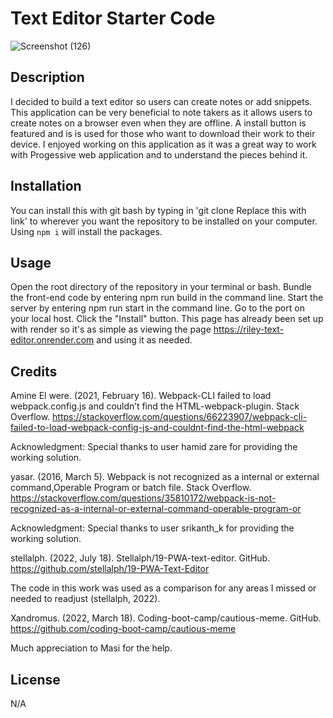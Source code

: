 # Text Editor Starter Code

![Screenshot (126)](https://github.com/RileyGlander/Rileys-Text-Editor/assets/142702948/18559477-38f0-4162-bc26-c0611d1a43c3)

## Description
I decided to build a text editor so users can create notes or add snippets. This application can be very beneficial to note takers as it allows users to create notes on a browser even when they are offline. A install button is featured and is is used for those who want to download their work to their device. I enjoyed working on this application as it was a great way to work with Progessive web application and to understand the pieces behind it. 

## Installation
You can install this with git bash by typing in 'git clone Replace this with link' to wherever you want the repository to be installed on your computer.
Using `npm i` will install the packages.

## Usage

Open the root directory of the repository in your terminal or bash.
Bundle the front-end code by entering npm run build in the command line.
Start the server by entering npm run start in the command line.
Go to the port on your local host.
Click the "Install" button.
This page has already been set up with render so it's as simple as viewing the page https://riley-text-editor.onrender.com and using it as needed.

## Credits

Amine El were. (2021, February 16). Webpack-CLI failed to load webpack.config.js and couldn’t find the HTML-webpack-plugin. Stack Overflow. https://stackoverflow.com/questions/66223907/webpack-cli-failed-to-load-webpack-config-js-and-couldnt-find-the-html-webpack 

Acknowledgment: Special thanks to user hamid zare for providing the working solution.

yasar. (2016, March 5). Webpack is not recognized as a internal or external command,Operable Program or batch file. Stack Overflow. https://stackoverflow.com/questions/35810172/webpack-is-not-recognized-as-a-internal-or-external-command-operable-program-or 

Acknowledgment: Special thanks to user srikanth_k for providing the working solution.

stellalph. (2022, July 18). Stellalph/19-PWA-text-editor. GitHub. https://github.com/stellalph/19-PWA-Text-Editor 

The code in this work was used as a comparison for any areas I missed or needed to readjust (stellalph, 2022).

Xandromus. (2022, March 18). Coding-boot-camp/cautious-meme. GitHub. https://github.com/coding-boot-camp/cautious-meme 

Much appreciation to Masi for the help.

## License
N/A
